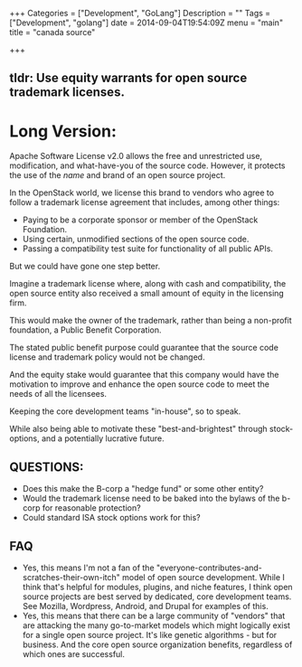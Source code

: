 +++
Categories = ["Development", "GoLang"]
Description = ""
Tags = ["Development", "golang"]
date = 2014-09-04T19:54:09Z
menu = "main"
title = "canada source"

+++

## tldr: Use equity warrants for open source trademark licenses.

# Long Version:

Apache Software License v2.0 allows the free and unrestricted use, modification,
and what-have-you of the source code. However, it protects the use of the *name*
and brand of an open source project.

In the OpenStack world, we license this brand to vendors who agree to follow a
trademark license agreement that includes, among other things:

 - Paying to be a corporate sponsor or member of the OpenStack Foundation.
 - Using certain, unmodified sections of the open source code.
 - Passing a compatibility test suite for functionality of all public APIs.

But we could have gone one step better.

Imagine a trademark license where, along with cash and compatibility, the open
source entity also received a small amount of equity in the licensing firm.

This would make the owner of the trademark, rather than being a non-profit
foundation, a Public Benefit Corporation.

The stated public benefit purpose could guarantee that the source code license
and trademark policy would not be changed.

And the equity stake would guarantee that this company would have the motivation
to improve and enhance the open source code to meet the needs of all the
licensees.

Keeping the core development teams "in-house", so to speak.

While also being able to motivate these "best-and-brightest" through stock-options, and a potentially lucrative future.

## QUESTIONS:

 - Does this make the B-corp a "hedge fund" or some other entity?
 - Would the trademark license need to be baked into the bylaws of the b-corp for reasonable protection?
 - Could standard ISA stock options work for this?

## FAQ

 - Yes, this means I'm not a fan of the "everyone-contributes-and-scratches-their-own-itch" model of open source development. While I think that's helpful for modules, plugins, and niche features, I think open source projects are best served by dedicated, core development teams. See Mozilla, Wordpress, Android, and Drupal for examples of this.
  - Yes, this means that there can be a large community of "vendors" that are attacking the many go-to-market models which might logically exist for a single open source project. It's like genetic algorithms - but for business. And the core open source organization benefits, regardless of which ones are successful.

